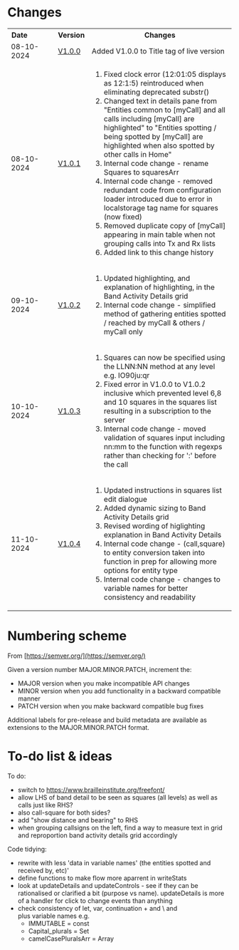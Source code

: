 
# Changes 

<table>
<tr>
  <th>Date&nbsp;&nbsp;&nbsp;&nbsp;&nbsp;&nbsp;&nbsp;&nbsp;&nbsp;&nbsp;&nbsp;&nbsp;</th><th>Version</th><th>Changes</th>
</tr>
  
<tr>
  <td>08-10-2024</td><td><a href='https://g1ojs.github.io/BandOpticon/Versions/BandOpticon%20V1.0.0'>V1.0.0</a></td><td>Added V1.0.0 to Title tag of live version</td>
</tr>

<tr>
  <td>08-10-2024</td><td><a href='https://g1ojs.github.io/BandOpticon/Versions/BandOpticon%20V1.0.1'>V1.0.1</a></td>
  <td>
    <ol>
      <li>Fixed clock error (12:01:05 displays as 12:1:5) reintroduced when eliminating deprecated substr()</li>
      <li>Changed text in details pane from
        "Entities common to [myCall] and all calls including [myCall] are highlighted"
        to "Entities spotting / being spotted by [myCall] are highlighted when also spotted by other calls in Home"</li>
      <li>Internal code change - rename Squares to squaresArr</li>
      <li>Internal code change - removed redundant code from configuration loader introduced due to error in localstorage tag name for squares (now fixed)</li>
      <li>Removed duplicate copy of [myCall] appearing in main table when not grouping calls into Tx and Rx lists</li>
      <li>Added link to this change history</li>
    </ol>
  </td>
</tr>

<tr>
  <td>09-10-2024</td><td><a href='https://g1ojs.github.io/BandOpticon/Versions/BandOpticon%20V1.0.2'>V1.0.2</a></td>
  <td>
    <ol>
      <li>Updated highlighting, and explanation of highlighting, in the Band Activity Details grid</li>
      <li>Internal code change - simplified method of gathering entities spotted / reached by myCall & others / myCall only</li>
    </ol>
  </td>
</tr>

<tr>
  <td>10-10-2024</td><td><a href='https://g1ojs.github.io/BandOpticon/Versions/BandOpticon%20V1.0.3'>V1.0.3</a></td>
  <td>
    <ol>
      <li>Squares can now be specified using the LLNN:NN method at any level e.g. IO90ju:qr</li>
      <li>Fixed error in V1.0.0 to V1.0.2 inclusive which prevented level 6,8 and 10 squares in the squares list resulting in a subscription to the server</li>
      <li>Internal code change - moved validation of squares input including nn:mm to the function with regexps rather than checking for ':' before the call</li>
    </ol>
  </td>
</tr>

<tr>
  <td>11-10-2024</td><td><a href='https://g1ojs.github.io/BandOpticon/Versions/BandOpticon%20V1.0.4'>V1.0.4</a></td>
  <td>
    <ol>
      <li>Updated instructions in squares list edit dialogue</li>
      <li>Added dynamic sizing to Band Activity Details grid</li>
      <li>Revised wording of higlighting explanation in Band Activity Details</li>
      <li>Internal code change - (call,square) to entity conversion taken into function in prep for allowing more options for entity type</li>
      <li>Internal code change - changes to variable names for better consistency and readability</li>
    </ol>
  </td>
</tr>

</table>  


# Numbering scheme
From [https://semver.org/](https://semver.org/)

Given a version number MAJOR.MINOR.PATCH, increment the:   
- MAJOR version when you make incompatible API changes   
- MINOR version when you add functionality in a backward compatible manner   
- PATCH version when you make backward compatible bug fixes

Additional labels for pre-release and build metadata are available as extensions to the MAJOR.MINOR.PATCH format.

# To-do list & ideas

To do:
  - switch to https://www.brailleinstitute.org/freefont/
  - allow LHS of band detail to be seen as squares (all levels) as well as calls just like RHS?
  - also call-square for both sides?
  - add "show distance and bearing" to RHS
  - when grouping callsigns on the left, find a way to measure text in grid and reproportion band activity details grid accordingly

Code tidying:
  - rewrite with less 'data in variable names' (the entities spotted and received by, etc)'
  - define functions to make flow more aparrent in writeStats
  - look at updateDetails and updateControls - see if they can be rationalised
     or clarified a bit (purpose vs name). updateDetails is more of a handler for 
     click to change events than anything
  - check consistency of let, var, continuation + and \ and <br> plus variable names e.g.
     - IMMUTABLE = const
     - Capital_plurals = Set
     - camelCasePluralsArr = Array 


